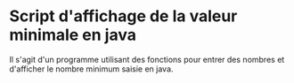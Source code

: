 # Script d'affichage de la valeur minimale en java

Il s'agit d'un programme utilisant des fonctions 
pour entrer des nombres et d'afficher le nombre
minimum saisie en java.
